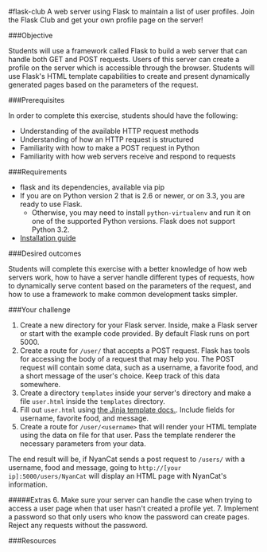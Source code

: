 #flask-club
A web server using Flask to maintain a list of user profiles. Join the Flask Club and get your own profile page on the server!

###Objective

Students will use a framework called Flask to build a web server that can handle both GET and POST requests. Users of this server can create a profile on the server which is accessible through the browser. Students will use Flask's HTML template capabilities to create and present dynamically generated pages based on the parameters of the request.

###Prerequisites

In order to complete this exercise, students should have the following:
- Understanding of the available HTTP request methods
- Understanding of how an HTTP request is structured
- Familiarity with how to make a POST request in Python
- Familiarity with how web servers receive and respond to requests

###Requirements

- flask and its dependencies, available via pip
- If you are on Python version 2 that is 2.6 or newer, or on 3.3, you are ready to use Flask. 
  - Otherwise, you may need to install `python-virtualenv` and run it on one of the supported Python versions. Flask does not support Python 3.2.
- [Installation guide](http://flask.pocoo.org/docs/0.12/installation/#installation)

###Desired outcomes

Students will complete this exercise with a better knowledge of how web servers work, how to have a server handle different types of requests, how to dynamically serve content based on the parameters of the request, and how to use a framework to make common development tasks simpler.

###Your challenge

1. Create a new directory for your Flask server. Inside, make a Flask server or start with the example code provided. By default Flask runs on port 5000.
2. Create a route for `/user/` that accepts a POST request. Flask has tools for accessing the body of a request that may help you. The POST request will contain some data, such as a username, a favorite food, and a short message of the user's choice. Keep track of this data somewhere.
3. Create a directory `templates` inside your server's directory and make a file `user.html` inside the `templates` directory.
4. Fill out `user.html` using [the Jinja template docs.](http://jinja.pocoo.org/docs/templates). Include fields for username, favorite food, and message.
5. Create a route for `/user/<username>` that will render your HTML template using the data on file for that user. Pass the template renderer the necessary parameters from your data.

The end result will be, if NyanCat sends a post request to `/users/` with a username, food and message, going to `http://[your ip]:5000/users/NyanCat` will display an HTML page with NyanCat's information.

#####Extras
6. Make sure your server can handle the case when trying to access a user page when that user hasn't created a profile yet.
7. Implement a password so that only users who know the password can create pages. Reject any requests without the password.

###Resources
[](http://flask.pocoo.org/docs/0.12/quickstart/)
